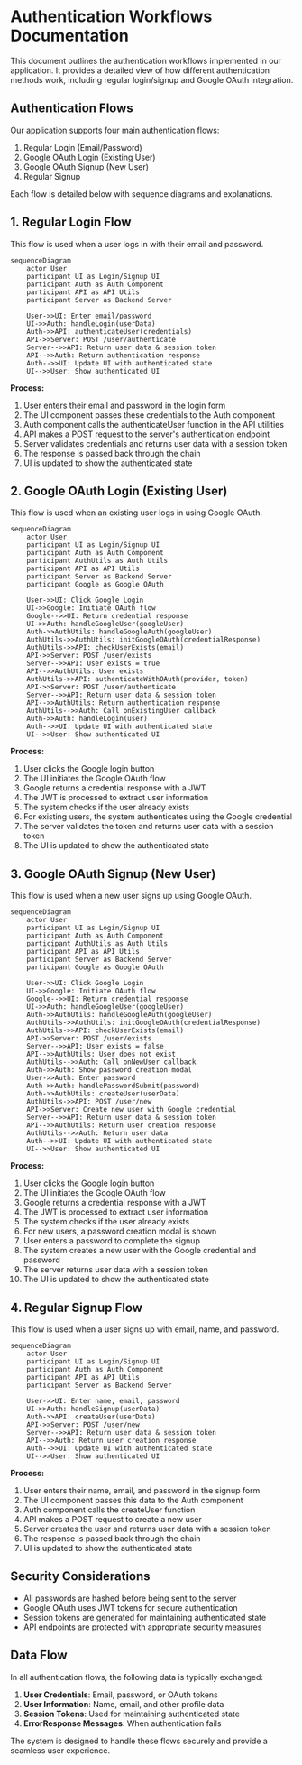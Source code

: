 # Authentication Workflows Documentation

This document outlines the authentication workflows implemented in our application. It provides a detailed view of how different authentication methods work, including regular login/signup and Google OAuth integration.

## Authentication Flows

Our application supports four main authentication flows:

1. Regular Login (Email/Password)
2. Google OAuth Login (Existing User)
3. Google OAuth Signup (New User)
4. Regular Signup

Each flow is detailed below with sequence diagrams and explanations.

## 1. Regular Login Flow

This flow is used when a user logs in with their email and password.

```mermaid
sequenceDiagram
    actor User
    participant UI as Login/Signup UI
    participant Auth as Auth Component
    participant API as API Utils
    participant Server as Backend Server

    User->>UI: Enter email/password
    UI->>Auth: handleLogin(userData)
    Auth->>API: authenticateUser(credentials)
    API->>Server: POST /user/authenticate
    Server-->>API: Return user data & session token
    API-->>Auth: Return authentication response
    Auth-->>UI: Update UI with authenticated state
    UI-->>User: Show authenticated UI
```

**Process:**

1. User enters their email and password in the login form
2. The UI component passes these credentials to the Auth component
3. Auth component calls the authenticateUser function in the API utilities
4. API makes a POST request to the server's authentication endpoint
5. Server validates credentials and returns user data with a session token
6. The response is passed back through the chain
7. UI is updated to show the authenticated state

## 2. Google OAuth Login (Existing User)

This flow is used when an existing user logs in using Google OAuth.

```mermaid
sequenceDiagram
    actor User
    participant UI as Login/Signup UI
    participant Auth as Auth Component
    participant AuthUtils as Auth Utils
    participant API as API Utils
    participant Server as Backend Server
    participant Google as Google OAuth

    User->>UI: Click Google Login
    UI->>Google: Initiate OAuth flow
    Google-->>UI: Return credential response
    UI->>Auth: handleGoogleUser(googleUser)
    Auth->>AuthUtils: handleGoogleAuth(googleUser)
    AuthUtils->>AuthUtils: initGoogleOAuth(credentialResponse)
    AuthUtils->>API: checkUserExists(email)
    API->>Server: POST /user/exists
    Server-->>API: User exists = true
    API-->>AuthUtils: User exists
    AuthUtils->>API: authenticateWithOAuth(provider, token)
    API->>Server: POST /user/authenticate
    Server-->>API: Return user data & session token
    API-->>AuthUtils: Return authentication response
    AuthUtils-->>Auth: Call onExistingUser callback
    Auth->>Auth: handleLogin(user)
    Auth-->>UI: Update UI with authenticated state
    UI-->>User: Show authenticated UI
```

**Process:**

1. User clicks the Google login button
2. The UI initiates the Google OAuth flow
3. Google returns a credential response with a JWT
4. The JWT is processed to extract user information
5. The system checks if the user already exists
6. For existing users, the system authenticates using the Google credential
7. The server validates the token and returns user data with a session token
8. The UI is updated to show the authenticated state

## 3. Google OAuth Signup (New User)

This flow is used when a new user signs up using Google OAuth.

```mermaid
sequenceDiagram
    actor User
    participant UI as Login/Signup UI
    participant Auth as Auth Component
    participant AuthUtils as Auth Utils
    participant API as API Utils
    participant Server as Backend Server
    participant Google as Google OAuth

    User->>UI: Click Google Login
    UI->>Google: Initiate OAuth flow
    Google-->>UI: Return credential response
    UI->>Auth: handleGoogleUser(googleUser)
    Auth->>AuthUtils: handleGoogleAuth(googleUser)
    AuthUtils->>AuthUtils: initGoogleOAuth(credentialResponse)
    AuthUtils->>API: checkUserExists(email)
    API->>Server: POST /user/exists
    Server-->>API: User exists = false
    API-->>AuthUtils: User does not exist
    AuthUtils-->>Auth: Call onNewUser callback
    Auth->>Auth: Show password creation modal
    User->>Auth: Enter password
    Auth->>Auth: handlePasswordSubmit(password)
    Auth->>AuthUtils: createUser(userData)
    AuthUtils->>API: POST /user/new
    API->>Server: Create new user with Google credential
    Server-->>API: Return user data & session token
    API-->>AuthUtils: Return user creation response
    AuthUtils-->>Auth: Return user data
    Auth-->>UI: Update UI with authenticated state
    UI-->>User: Show authenticated UI
```

**Process:**

1. User clicks the Google login button
2. The UI initiates the Google OAuth flow
3. Google returns a credential response with a JWT
4. The JWT is processed to extract user information
5. The system checks if the user already exists
6. For new users, a password creation modal is shown
7. User enters a password to complete the signup
8. The system creates a new user with the Google credential and password
9. The server returns user data with a session token
10. The UI is updated to show the authenticated state

## 4. Regular Signup Flow

This flow is used when a user signs up with email, name, and password.

```mermaid
sequenceDiagram
    actor User
    participant UI as Login/Signup UI
    participant Auth as Auth Component
    participant API as API Utils
    participant Server as Backend Server

    User->>UI: Enter name, email, password
    UI->>Auth: handleSignup(userData)
    Auth->>API: createUser(userData)
    API->>Server: POST /user/new
    Server-->>API: Return user data & session token
    API-->>Auth: Return user creation response
    Auth-->>UI: Update UI with authenticated state
    UI-->>User: Show authenticated UI
```

**Process:**

1. User enters their name, email, and password in the signup form
2. The UI component passes this data to the Auth component
3. Auth component calls the createUser function
4. API makes a POST request to create a new user
5. Server creates the user and returns user data with a session token
6. The response is passed back through the chain
7. UI is updated to show the authenticated state

## Security Considerations

- All passwords are hashed before being sent to the server
- Google OAuth uses JWT tokens for secure authentication
- Session tokens are generated for maintaining authenticated state
- API endpoints are protected with appropriate security measures

## Data Flow

In all authentication flows, the following data is typically exchanged:

1. **User Credentials**: Email, password, or OAuth tokens
2. **User Information**: Name, email, and other profile data
3. **Session Tokens**: Used for maintaining authenticated state
4. **ErrorResponse Messages**: When authentication fails

The system is designed to handle these flows securely and provide a seamless user experience.
